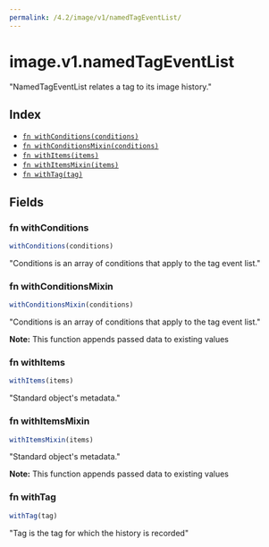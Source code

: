 ```yaml
---
permalink: /4.2/image/v1/namedTagEventList/
---
```


# image.v1.namedTagEventList

"NamedTagEventList relates a tag to its image history."

## Index

* [`fn withConditions(conditions)`](#fn-withconditions)
* [`fn withConditionsMixin(conditions)`](#fn-withconditionsmixin)
* [`fn withItems(items)`](#fn-withitems)
* [`fn withItemsMixin(items)`](#fn-withitemsmixin)
* [`fn withTag(tag)`](#fn-withtag)

## Fields

### fn withConditions

```ts
withConditions(conditions)
```

"Conditions is an array of conditions that apply to the tag event list."

### fn withConditionsMixin

```ts
withConditionsMixin(conditions)
```

"Conditions is an array of conditions that apply to the tag event list."

**Note:** This function appends passed data to existing values

### fn withItems

```ts
withItems(items)
```

"Standard object's metadata."

### fn withItemsMixin

```ts
withItemsMixin(items)
```

"Standard object's metadata."

**Note:** This function appends passed data to existing values

### fn withTag

```ts
withTag(tag)
```

"Tag is the tag for which the history is recorded"